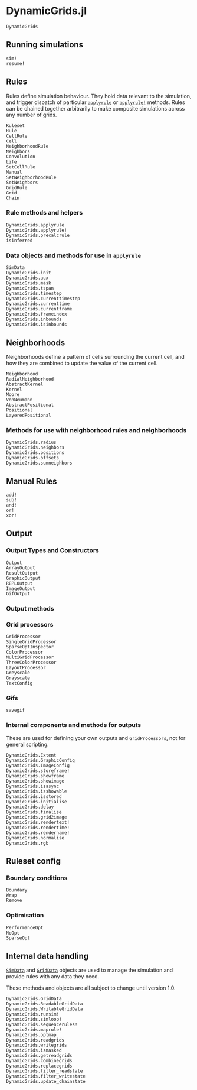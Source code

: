 # DynamicGrids.jl

```@docs
DynamicGrids
```

## Running simulations

```@docs
sim!
resume! 
```

## Rules

Rules define simulation behaviour. They hold data relevant to the simulation,
and trigger dispatch of particular [`applyrule`](@ref) or [`applyrule!`](@ref) methods.
Rules can be chained together arbitrarily to make composite simulations across
any number of grids.

```@docs
Ruleset
Rule
CellRule
Cell
NeighborhoodRule
Neighbors
Convolution
Life
SetCellRule
Manual
SetNeighborhoodRule
SetNeighbors
GridRule
Grid
Chain
```

### Rule methods and helpers

```@docs
DynamicGrids.applyrule
DynamicGrids.applyrule!
DynamicGrids.precalcrule
isinferred 
```

### Data objects and methods for use in `applyrule`

```@docs
SimData
DynamicGrids.init
DynamicGrids.aux
DynamicGrids.mask
DynamicGrids.tspan
DynamicGrids.timestep
DynamicGrids.currenttimestep
DynamicGrids.currenttime
DynamicGrids.currentframe
DynamicGrids.frameindex
DynamicGrids.inbounds
DynamicGrids.isinbounds
```

## Neighborhoods

Neighborhoods define a pattern of cells surrounding the current cell,
and how they are combined to update the value of the current cell.

```@docs
Neighborhood
RadialNeighborhood
AbstractKernel
Kernel
Moore
VonNeumann
AbstractPositional
Positional
LayeredPositional
```

### Methods for use with neighborhood rules and neighborhoods

```@docs
DynamicGrids.radius
DynamicGrids.neighbors
DynamicGrids.positions
DynamicGrids.offsets
DynamicGrids.sumneighbors
```

## Manual Rules

```@docs
add!
sub!
and!
or!
xor!
```


## Output

### Output Types and Constructors

```@docs
Output
ArrayOutput
ResultOutput
GraphicOutput
REPLOutput
ImageOutput
GifOutput
```

### Output methods

### Grid processors

```@docs
GridProcessor
SingleGridProcessor
SparseOptInspector
ColorProcessor
MultiGridProcessor
ThreeColorProcessor
LayoutProcessor
Greyscale
Grayscale
TextConfig
```

### Gifs

```@docs
savegif
```

### Internal components and methods for outputs

These are used for defining your own outputs and `GridProcessors`, 
not for general scripting.

```@docs
DynamicGrids.Extent
DynamicGrids.GraphicConfig
DynamicGrids.ImageConfig
DynamicGrids.storeframe!
DynamicGrids.showframe
DynamicGrids.showimage
DynamicGrids.isasync
DynamicGrids.isshowable
DynamicGrids.isstored
DynamicGrids.initialise
DynamicGrids.delay
DynamicGrids.finalise
DynamicGrids.grid2image
DynamicGrids.rendertext!
DynamicGrids.rendertime!
DynamicGrids.rendername!
DynamicGrids.normalise
DynamicGrids.rgb
```

## Ruleset config

### Boundary conditions

```@docs
Boundary
Wrap
Remove
```

### Optimisation

```@docs
PerformanceOpt
NoOpt
SparseOpt
```

## Internal data handling

[`SimData`](@ref) and [`GridData`](@ref) objects are used to 
manage the simulation and provide rules with any data they need.

These methods and objects are all subject to change until version 1.0.

```@docs
DynamicGrids.GridData
DynamicGrids.ReadableGridData
DynamicGrids.WritableGridData
DynamicGrids.runsim!
DynamicGrids.simloop!
DynamicGrids.sequencerules!
DynamicGrids.maprule!
DynamicGrids.optmap
DynamicGrids.readgrids
DynamicGrids.writegrids
DynamicGrids.ismasked
DynamicGrids.getreadgrids
DynamicGrids.combinegrids
DynamicGrids.replacegrids
DynamicGrids.filter_readstate
DynamicGrids.filter_writestate
DynamicGrids.update_chainstate
```
